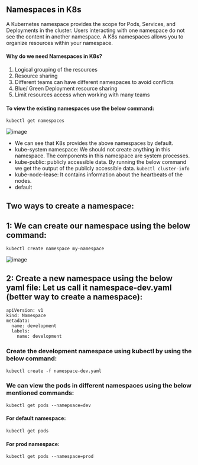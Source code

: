 ## Namespaces in K8s

A Kubernetes namespace provides the scope for Pods, Services, and Deployments in the cluster. Users interacting with one namespace do not see the content in another namespace. A K8s namespaces allows you to organize resources within your namespace.

#### Why do we need Namespaces in K8s?
1. Logical grouping of the resources
2. Resource sharing
3. Different teams can have different namespaces to avoid conflicts
4. Blue/ Green Deployment resource sharing
5. Limit resources access when working with many teams

#### To view the existing namespaces use the below command:
```
kubectl get namespaces
```
![image](https://github.com/itsnehagarg/KubernetesInAction/assets/20385826/61b1c231-9148-4ed8-b55e-33ba60a66e83)

- We can see that K8s provides the above namespaces by default.
- kube-system namespace: We should not create anything in this namespace. The components in this namespace are system processes.
- kube-public: publicly accessible data. By running the below command we get the output of the publicly accessible data.
`` kubectl cluster-info
``
- kube-node-lease: It contains information about the heartbeats of the nodes.
- default

## Two ways to create a namespace:

## 1: We can create our namespace using the below command:

```
kubectl create namespace my-namespace
```

![image](https://github.com/itsnehagarg/KubernetesInAction/assets/20385826/c8dbd406-21e1-4148-a937-8e66752ce0b3)

## 2: Create a new namespace using the below yaml file: Let us call it namespace-dev.yaml (better way to create a namespace):

```
apiVersion: v1
kind: Namespace
metadata:
  name: development
  labels:
    name: development

```
### Create the development namespace using kubectl by using the below command:
```
kubectl create -f namespace-dev.yaml
```

### We can view the pods in different namespaces using the below mentioned commands:

```
kubectl get pods --namepsace=dev
```
#### For default namespace:
```
kubectl get pods
```
#### For prod namespace:
```
kubectl get pods --namespace=prod
```








